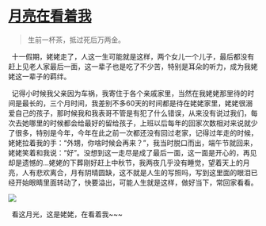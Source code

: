 # [月亮在看着我](https://github.com/coutureone/gitblog/issues/22)

>生前一杯茶，抵过死后万两金。

&ensp;十一假期，姥姥走了，人这一生可能就是这样，两个女儿一个儿子，最后都没有赶上见老人家最后一面，这一辈子也是吃了不少苦，特别是耳朵的听力，成为我姥姥这一辈子的羁绊。

&ensp;记得小时候我父亲因为车祸，我寄住于各个亲戚家里，当然在我姥姥那里待的时间是最长的，三个月时间，我差别不多60天的时间都是待在姥姥家里，姥姥很溺爱自己的孩子，那时候我和我表哥不管是有犯了什么错误，从来没有说过我们，每次去她哪里的时候都会给最好的留给孩子，上班以后每年的回家次数相对来说就少了很多，特别是今年，今年在此之前一次都还没有回过老家，记得过年走的时候，姥姥拉着我的手：“外甥，你啥时候会再来？”，我当时脱口而出，端午节就回来，姥姥笑着和我说：“好”。没想到这一走尽是成了最后一面，这一面是开心的，再见却是遗憾的...姥姥的下葬刚好赶上中秋节，我两夜几乎没有睡觉，望着天上的月亮，人有悲欢离合，月有阴晴圆缺，这不就是人生的写照吗，写到这里面的眼泪已经开始眼睛里面转动了，快要溢出，可能人生就是这样，做好当下，常回家看看。

![](https://cdn.jsdelivr.net/gh/coutureone/gitblog@main/img/moon.jpg)

&ensp;看这月光，这是姥姥，在看着我~~~